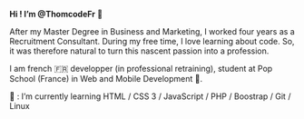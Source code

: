 <strong>Hi ! I’m @ThomcodeFr</strong> 👋

After my Master Degree in Business and Marketing, I worked four years as a Recruitment Consultant.
During my free time, I love learning about code. So, it was therefore natural to turn this nascent passion into a profession.

I am french 🇫🇷 developper (in professional retraining), student at Pop School (France) in Web and Mobile Development 🌱.

💞️ : I’m currently learning HTML / CSS 3 / JavaScript / PHP / Boostrap / Git / Linux 
